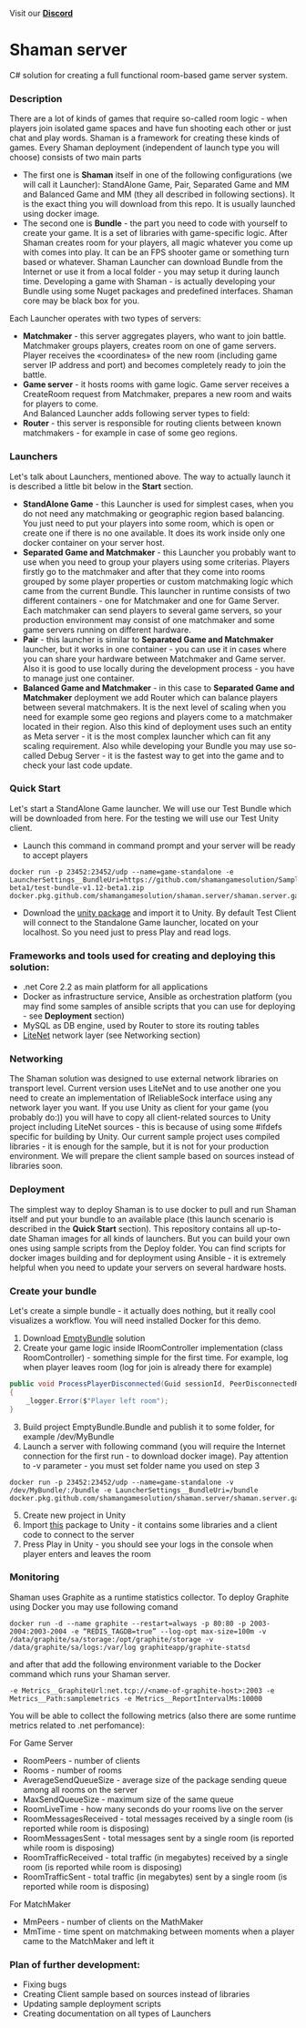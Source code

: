 Visit our [**Discord**](https://discord.gg/FjaYVjFe)

# Shaman server
C# solution for creating a full functional room-based game server system. 

### Description
There are a lot of kinds of games that require so-called room logic - when players join isolated game spaces and have fun shooting each other or just chat and play words. Shaman is a framework for creating these kinds of games.
Every Shaman deployment (independent of launch type you will choose) consists of two main parts
 - The first one is **Shaman** itself in one of the following configurations (we will call it Launcher): StandAlone Game, Pair, Separated Game and MM and Balanced Game and MM (they all described in following sections). It is the exact thing you will download from this repo. It is usually launched using docker image.
 - The second one is **Bundle** - the part you need to code with yourself to create your game. It is a set of libraries with game-specific logic. After Shaman creates room for your players, all magic whatever you come up with comes into play. It can be an FPS shooter game or something turn based or whatever. Shaman Launcher can download Bundle from the Internet or use it from a local folder - you may setup it during launch time. Developing a game with Shaman - is actually developing your Bundle using some Nuget packages and predefined interfaces. Shaman core may be black box for you.
 
Each Launcher operates with two types of servers:
 - **Matchmaker** - this server aggregates players, who want to join battle. Matchmaker groups players, creates room on one of game servers. Player receives the «coordinates» of the new room (including game server IP address and port) and becomes completely ready to join the battle. 
 - **Game server** - it hosts rooms with game logic. Game server receives a CreateRoom request from Matchmaker, prepares a new room and waits for players to come.  
And Balanced Launcher adds following server types to field:
 - **Router** - this server is responsible for routing clients between known matchmakers - for example in case of some geo regions.

### Launchers
Let's talk about Launchers, mentioned above. The way to actually launch it is described a little bit below in the **Start** section.
 - **StandAlone Game** - this Launcher is used for simplest cases, when you do not need any matchmaking or geographic region based balancing. You just need to put your players into some room, which is open or create one if there is no one available. It does its work inside only one docker container on your server host.
 - **Separated Game and Matchmaker** - this Launcher you probably want to use when you need to group your players using some criterias. Players firstly go to the matchmaker and after that they come into rooms grouped by some player properties or custom matchmaking logic which came from the current Bundle. This launcher in runtime consists of two different containers - one for Matchmaker and one for Game Server. Each matchmaker can send players to several game servers, so your production environment may consist of one matchmaker and some game servers running on different hardware.
 - **Pair** - this launcher is similar to **Separated Game and Matchmaker** launcher, but it works in one container - you can use it in cases where you can share your hardware between Matchmaker and Game server. Also it is good to use locally during the development process - you have to manage just one container.
 - **Balanced Game and Matchmaker** - in this case to **Separated Game and Matchmaker** deployment we add Router which can balance players between several matchmakers. It is the next level of scaling when you need for example some geo regions and players come to a matchmaker located in their region. Also this kind of deployment uses such an entity as Meta server - it is the most complex launcher which can fit any scaling requirement. Also while developing your Bundle you may use so-called Debug Server - it is the fastest way to get into the game and to check your last code update.

### Quick Start
Let's start a StandAlone Game launcher. We will use our Test Bundle which will be downloaded from here. For the testing we will use our Test Unity client.
 - Launch this command in command prompt and your server will be ready to accept players  
```docker 
docker run -p 23452:23452/udp --name=game-standalone -e LauncherSettings__BundleUri=https://github.com/shamangamesolution/Samples/releases/download/v1.12-beta1/test-bundle-v1.12-beta1.zip docker.pkg.github.com/shamangamesolution/shaman.server/shaman.server.game.standalone:1.12.1
```
 - Download the [unity package](https://github.com/shamangamesolution/Samples/releases/download/v1.12-beta1/test-client-v1.12-beta1.unitypackage) and import it to Unity. By default Test Client will connect to the Standalone Game launcher, located on your localhost. So you need just to press Play and read logs. 

### Frameworks and tools used for creating and deploying this solution:
 - .net Core 2.2 as main platform for all applications
 - Docker as infrastructure service, Ansible as orchestration platform (you may find some samples of ansible scripts that you can use for deploying - see **Deployment** section)
 - MySQL as DB engine, used by Router to store its routing tables
 - [LiteNet](https://github.com/RevenantX/LiteNetLib) network layer (see Networking section)

### Networking
The Shaman solution was designed to use external network libraries on transport level. Current version uses LiteNet and to use another one you need to create an implementation of IReliableSock interface using any network layer you want. If you use Unity as client for your game (you probably do:)) you will have to copy all client-related sources to Unity project including LiteNet sources - this is because of using some #ifdefs specific for building by Unity. Our current sample project uses compiled libraries - it is enough for the sample, but it is not for your production environment. We will prepare the client sample based on sources instead of libraries soon.

### Deployment
The simplest way to deploy Shaman is to use docker to pull and run Shaman itself and put your bundle to an available place (this launch scenario is described in the **Quick Start** section). This repository contains all up-to-date Shaman images for all kinds of launchers. But you can build your own ones using sample scripts from the Deploy folder. You can find scripts for docker images building and for deployment using Ansible - it is extremely helpful when you need to update your servers on several hardware hosts.

### Create your bundle
Let's create a simple bundle - it actually does nothing, but it really cool visualizes a workflow. You will need installed Docker for this demo.
1. Download [EmptyBundle](https://github.com/shamangamesolution/Samples/releases/download/v1.12-beta1/test-client-v1.12-beta1.unitypackage) solution    
2. Create your game logic inside IRoomController implementation (class RoomController) - something simple for the first time. For example, log when player leaves room (log for join is already there for example)
```csharp
public void ProcessPlayerDisconnected(Guid sessionId, PeerDisconnectedReason reason, byte[] reasonPayload)
{
    _logger.Error($"Player left room");
}
```
3. Build project EmptyBundle.Bundle and publish it to some folder, for example /dev/MyBundle
4. Launch a server with following command (you will require the Internet connection for the first run - to download docker image). Pay attention to -v parameter - you must set folder name you used on step 3
```docker
docker run -p 23452:23452/udp --name=game-standalone -v /dev/MyBundle/:/bundle -e LauncherSettings__BundleUri=/bundle docker.pkg.github.com/shamangamesolution/shaman.server/shaman.server.game.standalone:1.12.1
```
5. Create new project in Unity
6. Import [this](https://github.com/shamangamesolution/Samples/releases/download/v1.12-beta1/test-client-v1.12-beta1.unitypackage) package to Unity - it contains some libraries and a client code to connect to the server
7. Press Play in Unity - you should see your logs in the console when player enters and leaves the room

### Monitoring
Shaman uses Graphite as a runtime statistics collector. To deploy Graphite using Docker you may use following comand
```docker
docker run -d --name graphite --restart=always -p 80:80 -p 2003-2004:2003-2004 -e “REDIS_TAGDB=true” --log-opt max-size=100m -v /data/graphite/sa/storage:/opt/graphite/storage -v /data/graphite/sa/logs:/var/log graphiteapp/graphite-statsd
```
and after that add the following environment variable to the Docker command which runs your Shaman server.
```docker
-e Metrics__GraphiteUrl:net.tcp://<name-of-graphite-host>:2003 -e Metrics__Path:samplemetrics -e Metrics__ReportIntervalMs:10000
```
You will be able to collect the following metrics (also there are some runtime metrics related to .net perfomance):  

For Game Server  
 - RoomPeers - number of clients
 - Rooms - number of rooms
 - AverageSendQueueSize - average size of the package sending queue among all rooms on the server
 - MaxSendQueueSize - maximum size of the same queue
 - RoomLiveTime - how many seconds do your rooms live on the server
 - RoomMessagesReceived - total messages received by a single room (is reported while room is disposing)
 - RoomMessagesSent - total messages sent by a single room (is reported while room is disposing)
 - RoomTrafficReceived - total traffic (in megabytes) received by a single room (is reported while room is disposing)
 - RoomTrafficSent - total traffic (in megabytes) sent by a single room (is reported while room is disposing)  

For MatchMaker  
 - MmPeers - number of clients on the MathMaker
 - MmTime - time spent on matchmaking between moments when a player came to the MatchMaker and left it
 

### Plan of further development:
 - Fixing bugs
 - Creating Client sample based on sources instead of libraries
 - Updating sample deployment scripts
 - Creating documentation on all types of Launchers

